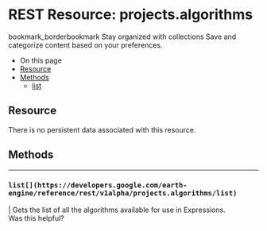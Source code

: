  
#  REST Resource: projects.algorithms 
bookmark_borderbookmark Stay organized with collections  Save and categorize content based on your preferences.
  * On this page
  * [Resource](https://developers.google.com/earth-engine/reference/rest/v1alpha/projects.algorithms#resource)
  * [Methods](https://developers.google.com/earth-engine/reference/rest/v1alpha/projects.algorithms#methods)
    * [list](https://developers.google.com/earth-engine/reference/rest/v1alpha/projects.algorithms#list)


## Resource
There is no persistent data associated with this resource.
## Methods  
---  
### `list[](https://developers.google.com/earth-engine/reference/rest/v1alpha/projects.algorithms/list)`
|  Gets the list of all the algorithms available for use in Expressions.  
Was this helpful?
